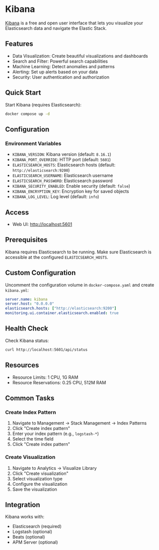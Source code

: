 # Kibana

[Kibana](https://www.elastic.co/kibana) is a free and open user interface that lets you visualize your Elasticsearch data and navigate the Elastic Stack.

## Features

- Data Visualization: Create beautiful visualizations and dashboards
- Search and Filter: Powerful search capabilities
- Machine Learning: Detect anomalies and patterns
- Alerting: Set up alerts based on your data
- Security: User authentication and authorization

## Quick Start

Start Kibana (requires Elasticsearch):

```bash
docker compose up -d
```

## Configuration

### Environment Variables

- `KIBANA_VERSION`: Kibana version (default: `8.16.1`)
- `KIBANA_PORT_OVERRIDE`: HTTP port (default: `5601`)
- `ELASTICSEARCH_HOSTS`: Elasticsearch hosts (default: `http://elasticsearch:9200`)
- `ELASTICSEARCH_USERNAME`: Elasticsearch username
- `ELASTICSEARCH_PASSWORD`: Elasticsearch password
- `KIBANA_SECURITY_ENABLED`: Enable security (default: `false`)
- `KIBANA_ENCRYPTION_KEY`: Encryption key for saved objects
- `KIBANA_LOG_LEVEL`: Log level (default: `info`)

## Access

- Web UI: <http://localhost:5601>

## Prerequisites

Kibana requires Elasticsearch to be running. Make sure Elasticsearch is accessible at the configured `ELASTICSEARCH_HOSTS`.

## Custom Configuration

Uncomment the configuration volume in `docker-compose.yaml` and create `kibana.yml`:

```yaml
server.name: kibana
server.host: "0.0.0.0"
elasticsearch.hosts: ["http://elasticsearch:9200"]
monitoring.ui.container.elasticsearch.enabled: true
```

## Health Check

Check Kibana status:

```bash
curl http://localhost:5601/api/status
```

## Resources

- Resource Limits: 1 CPU, 1G RAM
- Resource Reservations: 0.25 CPU, 512M RAM

## Common Tasks

### Create Index Pattern

1. Navigate to Management → Stack Management → Index Patterns
2. Click "Create index pattern"
3. Enter your index pattern (e.g., `logstash-*`)
4. Select the time field
5. Click "Create index pattern"

### Create Visualization

1. Navigate to Analytics → Visualize Library
2. Click "Create visualization"
3. Select visualization type
4. Configure the visualization
5. Save the visualization

## Integration

Kibana works with:

- Elasticsearch (required)
- Logstash (optional)
- Beats (optional)
- APM Server (optional)
